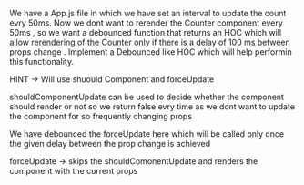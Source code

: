 We have a App.js file in which we have set an interval to update the count evry 50ms.
 Now we dont want to rerender the Counter component every 50ms , so we want a debounced function that returns an HOC which will allow rerendering of the Counter only if there is a  delay of 100 ms between props change .
 Implement a Debounced like HOC which will help performin this functionality.

 HINT -> Will  use shuould Component and forceUpdate

 shouldComponentUpdate can be used to decide whether the component should render or not so we return false evry time as we dont want to update the component for so frequently changing props

 We have debounced the forceUpdate here which will be called only once the given delay between the prop change is achieved 

 forceUpdate -> skips the shouldComonentUpdate and renders the component with the current props